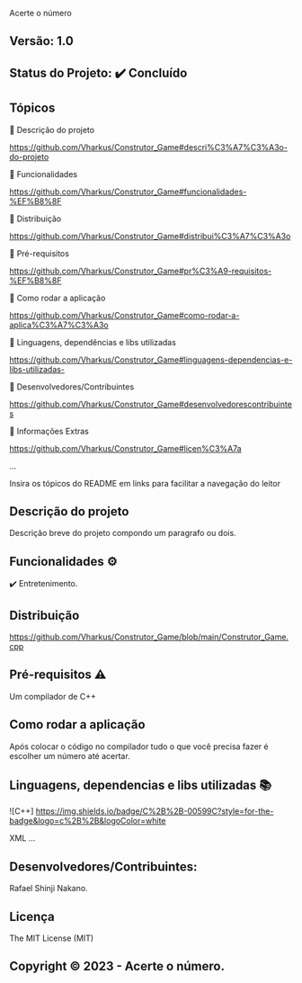 Acerte o número
## Versão: 1.0 
## Status do Projeto: ✔️ Concluído

## Tópicos
🔹 Descrição do projeto 

https://github.com/Vharkus/Construtor_Game#descri%C3%A7%C3%A3o-do-projeto

🔹 Funcionalidades

https://github.com/Vharkus/Construtor_Game#funcionalidades-%EF%B8%8F

🔹 Distribuição

https://github.com/Vharkus/Construtor_Game#distribui%C3%A7%C3%A3o

🔹 Pré-requisitos

https://github.com/Vharkus/Construtor_Game#pr%C3%A9-requisitos-%EF%B8%8F

🔹 Como rodar a aplicação

https://github.com/Vharkus/Construtor_Game#como-rodar-a-aplica%C3%A7%C3%A3o

🔹 Linguagens, dependências e libs utilizadas

https://github.com/Vharkus/Construtor_Game#linguagens-dependencias-e-libs-utilizadas-

🔹 Desenvolvedores/Contribuintes

https://github.com/Vharkus/Construtor_Game#desenvolvedorescontribuintes

🔹 Informações Extras

https://github.com/Vharkus/Construtor_Game#licen%C3%A7a


...

Insira os tópicos do README em links para facilitar a navegação do leitor

## Descrição do projeto
Descrição breve do projeto compondo um paragrafo ou dois.

## Funcionalidades ⚙️
✔️ Entretenimento.

## Distribuição
https://github.com/Vharkus/Construtor_Game/blob/main/Construtor_Game.cpp

## Pré-requisitos ⚠️    
Um compilador de C++
## Como rodar a aplicação 
Após colocar o código no compilador tudo o que você precisa fazer é escolher um número até acertar.

## Linguagens, dependencias e libs utilizadas 📚
![C++] https://img.shields.io/badge/C%2B%2B-00599C?style=for-the-badge&logo=c%2B%2B&logoColor=white

XML
...

## Desenvolvedores/Contribuintes:
Rafael Shinji Nakano.

## Licença
The MIT License (MIT)

## Copyright ©️ 2023 - Acerte o número.
